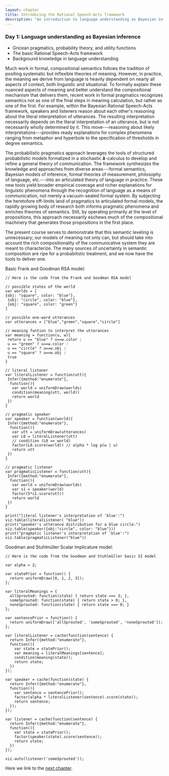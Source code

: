 ```yaml
---
layout: chapter
title: Introducing the Rational Speech-Acts framework
description: "An introduction to language understanding as Bayesian inference"
---
```


### Day 1: Language understanding as Bayesian inference

  - Gricean pragmatics, probability theory, and utility functions 
  - The basic Rational Speech-Acts framework
  - Background knowledge in language understanding


<!-- One of the most remarkable aspects of natural language is its compositionality: speakers generate arbitrarily complex meanings by stitching together their smaller, meaning-bearing parts. The compositional nature of language has served as the bedrock of semantic (indeed, linguistic) theory since its modern inception; \cite{montague1973} builds this principle into the bones of his semantics, demonstrating with his fragment how meaning gets constructed from a lexicon and some rules of composition. Since then, compositionality has continued to guide semantic inquiry: what are the meaning of the parts, and what is the nature of the mechanism that composes them? Put differently, what are the representations of the language we use, and what is the nature of the computational system that manipulates them? -->

Much work in formal, compositional semantics follows the tradition of positing systematic but inflexible theories of meaning. However, in practice, the meaning we derive from language is heavily dependent on nearly all aspects of context, both linguistic and situational. To formally explain these nuanced aspects of meaning and better understand the compositional mechanism that delivers them, recent work in formal pragmatics recognizes semantics not as one of the final steps in meaning calculation, but rather as one of the first. For example, within the Bayesian Rational Speech-Acts framework<!-- \citep{frankgoodman2012,goodmanstuhlmuller2013} -->, speakers and listeners reason about each other's reasoning about the literal interpretation of utterances. The resulting interpretation necessarily depends on the literal interpretation of an utterance, but is not necessarily wholly determined by it. This move---reasoning about likely interpretations---provides ready explanations for complex phenomena ranging from metaphor and hyperbole <!-- \citep{kaoetal2014metaphor,kaoetal2014} --> to the specification of thresholds in degree semantics<!--  \citep{lassitergoodman2013} -->.

The probabilistic pragmatics approach leverages the tools of structured probabilistic models formalized in a stochastic 𝞴-calculus to develop and refine a general theory of communication. The framework synthesizes the knowledge and approaches from diverse areas---formal semantics, Bayesian models of inference, formal theories of measurement, philosophy of language, etc.---into an articulated theory of language in practice. These new tools yield broader empirical coverage and richer explanations for linguistic phenomena through the recognition of language as a means of communication, not merely a vacuum-sealed formal system. By subjecting the heretofore off-limits land of pragmatics to articulated formal models, the rapidly growing body of research both informs pragmatic phenomena and enriches theories of semantics. Still, by operating primarily at the level of propositions, this approach necessarily eschews much of the compositional machinery that generates those propositions in the first place.

The present course serves to demonstrate that this semantic leveling is unnecessary; our models of meaning not only can, but should take into account the rich compositionality of the communicative system they are meant to characterize. The many sources of uncertainty in semantic composition are ripe for a probabilistic treatment, and we now have the tools to deliver one.




Basic Frank and Goodman RSA model:

~~~~
// Here is the code from the Frank and Goodman RSA model

// possible states of the world
var worlds = [
{obj: "square", color: "blue"},
 {obj: "circle", color: "blue"},
 {obj: "square", color: "green"}
]

// possible one-word utterances
var utterances = ["blue","green","square","circle"]

// meaning funtion to interpret the utterances
var meaning = function(u, w){
 return u == "blue" ? u==w.color :
 u == "green" ? u==w.color :
 u == "circle" ? u==w.obj :
 u == "square" ? u==w.obj :
 true
}

// literal listener
var literalListener = function(utt){
 Infer({method:"enumerate"},
  function(){
   var world = uniformDraw(worlds)
   condition(meaning(utt, world))
   return world
 })
}

// pragmatic speaker
var speaker = function(world){
 Infer({method:"enumerate"},
  function(){
   var utt = uniformDraw(utterances)
   var L0 = literalListener(utt)
   // condition (L0 == world)
   factor(L0.score(world)) // alpha * log p(w | u)
   return utt
 })
}

// pragmatic listener
var pragmaticListener = function(utt){
 Infer({method:"enumerate"},
  function(){
   var world = uniformDraw(worlds)
   var s1 = speaker(world)
   factor(5*s1.score(utt))
   return world
 })
}

print("literal listener's interpretation of 'blue':")
viz.table(literalListener( "blue"))
print("speaker's utterance distribution for a blue circle:")
viz.table(speaker({obj:"circle", color: "blue"}))
print("pragmatic listener's interpretation of 'blue':")
viz.table(pragmaticListener("blue"))

~~~~


Goodman and Stuhlmüller Scalar Implicature model:

~~~~
// Here is the code from the Goodman and Stuhlmüller basic SI model

var alpha = 2;

var statePrior = function() {
  return uniformDraw([0, 1, 2, 3]);
};

var literalMeanings = {
  allSprouted: function(state) { return state === 3; },
  someSprouted: function(state) { return state > 0; },
  noneSprouted: function(state) { return state === 0; }
};

var sentencePrior = function() {
  return uniformDraw(['allSprouted', 'someSprouted', 'noneSprouted']);
};

var literalListener = cache(function(sentence) {
  return Infer({method:"enumerate"},
  function(){
    var state = statePrior();
    var meaning = literalMeanings[sentence];
    condition(meaning(state));
    return state;
  })
});

var speaker = cache(function(state) {
  return Infer({method:"enumerate"},
  function(){
    var sentence = sentencePrior();
    factor(alpha * literalListener(sentence).score(state));
    return sentence;
  });
});

var listener = cache(function(sentence) {
  return Infer({method:"enumerate"},
  function(){
    var state = statePrior();
    factor(speaker(state).score(sentence));
    return state;
  })
});

viz.auto(listener('someSprouted'));

~~~~



Here we link to the [next chapter](2-uncertainty.html).
